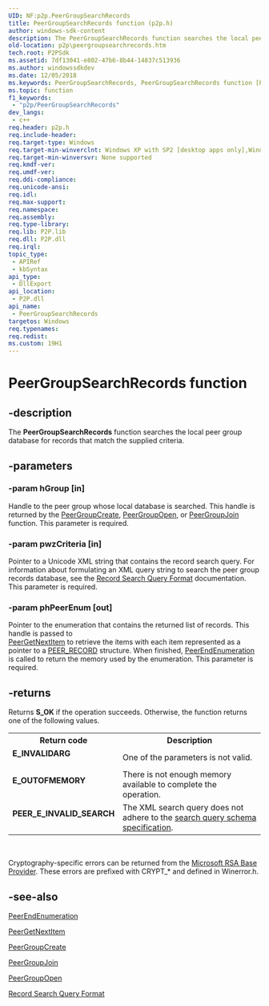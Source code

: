 ```yaml
---
UID: NF:p2p.PeerGroupSearchRecords
title: PeerGroupSearchRecords function (p2p.h)
author: windows-sdk-content
description: The PeerGroupSearchRecords function searches the local peer group database for records that match the supplied criteria.
old-location: p2p\peergroupsearchrecords.htm
tech.root: P2PSdk
ms.assetid: 7df13041-e802-47b6-8b44-14837c513936
ms.author: windowssdkdev
ms.date: 12/05/2018
ms.keywords: PeerGroupSearchRecords, PeerGroupSearchRecords function [Peer Networking], p2p.peergroupsearchrecords, p2p/PeerGroupSearchRecords
ms.topic: function
f1_keywords: 
 - "p2p/PeerGroupSearchRecords"
dev_langs:
 - c++
req.header: p2p.h
req.include-header: 
req.target-type: Windows
req.target-min-winverclnt: Windows XP with SP2 [desktop apps only],Windows XP with SP1 with the Advanced Networking Pack forWindows XP
req.target-min-winversvr: None supported
req.kmdf-ver: 
req.umdf-ver: 
req.ddi-compliance: 
req.unicode-ansi: 
req.idl: 
req.max-support: 
req.namespace: 
req.assembly: 
req.type-library: 
req.lib: P2P.lib
req.dll: P2P.dll
req.irql: 
topic_type:
 - APIRef
 - kbSyntax
api_type:
 - DllExport
api_location:
 - P2P.dll
api_name:
 - PeerGroupSearchRecords
targetos: Windows
req.typenames: 
req.redist: 
ms.custom: 19H1
---
```


# PeerGroupSearchRecords function


## -description


The <b>PeerGroupSearchRecords</b> function searches the local peer group database for records that match the supplied criteria.


## -parameters




### -param hGroup [in]

Handle to the peer group whose local database is searched. This handle is returned by the <a href="https://docs.microsoft.com/windows/desktop/api/p2p/nf-p2p-peergroupcreate">PeerGroupCreate</a>, <a href="https://docs.microsoft.com/windows/desktop/api/p2p/nf-p2p-peergroupopen">PeerGroupOpen</a>, or <a href="https://docs.microsoft.com/windows/desktop/api/p2p/nf-p2p-peergroupjoin">PeerGroupJoin</a> function. This parameter is required.


### -param pwzCriteria [in]

Pointer to a Unicode XML string that contains the record search query. For information about formulating an XML query string to search the peer group records database, see the <a href="https://docs.microsoft.com/windows/desktop/P2PSdk/record-search-query-format">Record Search Query Format</a> documentation. This parameter is required.


### -param phPeerEnum [out]

Pointer to the enumeration that contains the returned list of records. This handle is passed to  
	 <a href="https://docs.microsoft.com/windows/desktop/api/p2p/nf-p2p-peergetnextitem">PeerGetNextItem</a> to retrieve the items with each item represented as a pointer to a <a href="https://docs.microsoft.com/windows/desktop/api/p2p/ns-p2p-peer_record">PEER_RECORD</a> structure. When finished, <a href="https://docs.microsoft.com/windows/desktop/api/p2p/nf-p2p-peerendenumeration">PeerEndEnumeration</a> is called to return the memory used by the enumeration. This parameter is required.


## -returns



Returns <b>S_OK</b>  if the operation succeeds. Otherwise, the function returns one of the following values.

<table>
<tr>
<th>Return code</th>
<th>Description</th>
</tr>
<tr>
<td width="40%">
<dl>
<dt><b>E_INVALIDARG</b></dt>
</dl>
</td>
<td width="60%">
One of the parameters is not valid.

</td>
</tr>
<tr>
<td width="40%">
<dl>
<dt><b>E_OUTOFMEMORY</b></dt>
</dl>
</td>
<td width="60%">
There is not enough memory available to complete the operation.

</td>
</tr>
<tr>
<td width="40%">
<dl>
<dt><b>PEER_E_INVALID_SEARCH</b></dt>
</dl>
</td>
<td width="60%">
The XML search query does not adhere to the <a href="https://docs.microsoft.com/windows/desktop/P2PSdk/record-search-query-format">search query schema specification</a>.

</td>
</tr>
</table>
 

Cryptography-specific errors can be returned from the <a href="https://docs.microsoft.com/windows/desktop/SecCrypto/microsoft-base-cryptographic-provider">Microsoft RSA Base Provider</a>. These errors are prefixed with CRYPT_* and defined in Winerror.h.




## -see-also




<a href="https://docs.microsoft.com/windows/desktop/api/p2p/nf-p2p-peerendenumeration">PeerEndEnumeration</a>



<a href="https://docs.microsoft.com/windows/desktop/api/p2p/nf-p2p-peergetnextitem">PeerGetNextItem</a>



<a href="https://docs.microsoft.com/windows/desktop/api/p2p/nf-p2p-peergroupcreate">PeerGroupCreate</a>



<a href="https://docs.microsoft.com/windows/desktop/api/p2p/nf-p2p-peergroupjoin">PeerGroupJoin</a>



<a href="https://docs.microsoft.com/windows/desktop/api/p2p/nf-p2p-peergroupopen">PeerGroupOpen</a>



<a href="https://docs.microsoft.com/windows/desktop/P2PSdk/record-search-query-format">Record Search Query Format</a>
 

 

